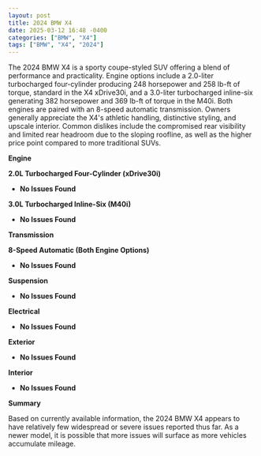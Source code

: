 ```yaml
---
layout: post
title: 2024 BMW X4
date: 2025-03-12 16:48 -0400
categories: ["BMW", "X4"]
tags: ["BMW", "X4", "2024"]
---
```

The 2024 BMW X4 is a sporty coupe-styled SUV offering a blend of performance and practicality. Engine options include a 2.0-liter turbocharged four-cylinder producing 248 horsepower and 258 lb-ft of torque, standard in the X4 xDrive30i, and a 3.0-liter turbocharged inline-six generating 382 horsepower and 369 lb-ft of torque in the M40i. Both engines are paired with an 8-speed automatic transmission. Owners generally appreciate the X4's athletic handling, distinctive styling, and upscale interior. Common dislikes include the compromised rear visibility and limited rear headroom due to the sloping roofline, as well as the higher price point compared to more traditional SUVs.

**Engine**

**2.0L Turbocharged Four-Cylinder (xDrive30i)**

*   **No Issues Found**

**3.0L Turbocharged Inline-Six (M40i)**

*   **No Issues Found**

**Transmission**

**8-Speed Automatic (Both Engine Options)**

*   **No Issues Found**

**Suspension**

*   **No Issues Found**

**Electrical**

*   **No Issues Found**

**Exterior**

*   **No Issues Found**

**Interior**

*   **No Issues Found**

**Summary**

Based on currently available information, the 2024 BMW X4 appears to have relatively few widespread or severe issues reported thus far. As a newer model, it is possible that more issues will surface as more vehicles accumulate mileage.

